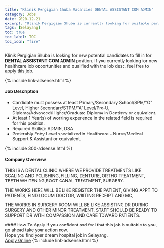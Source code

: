 ```yaml
---
title: "Klinik Pergigian Shuba Vacancies DENTAL ASSISTANT COM ADMIN" 
category: Jobs 
date: 2020-12-21 
excerpt: "Klinik Pergigian Shuba is currently looking for suitable person to fill in the DENTAL ASSISTANT COM ADMIN which positioned at Selayang" 
tags: [Selayang] 
toc: true 
toc_label: TOC 
toc_icon: "fire" 
--- 
```


<p>Klinik Pergigian Shuba is looking for new potential candidates to fill in for <b>DENTAL ASSISTANT COM ADMIN</b> position. If you currently looking for new healthcare job opportunities and qualified with the job desc, feel free to apply this job.
</p>{% include link-adsense.html %} 
<div><div><div><h4>Job Description</h4></div></div><div><div><span><div><ul><li>Candidate must possess at least Primary/Secondary School/SPM/"O" Level, Higher Secondary/STPM/"A" Level/Pre-U, Diploma/Advanced/Higher/Graduate Diploma in Dentistry or equivalent.</li><li>At least 1&#160;Year(s) of working experience in the related field is required for this position.</li><li>Required Skill(s): ADMIN, DSA</li><li>Preferably Entry Level specialized in Healthcare - Nurse/Medical Support &amp; Assistant or equivalent.</li></ul></div></span></div></div></div> 
{% include 300-adsense.html %} 
<div><div><div><h4>Company Overview</h4></div></div><div><div><span><div><p>THIS IS A DENTAL CLINIC WHERE WE PROVIDE TREATMENTS LIKE SCALING AND POLISHING, FILLING, DENTURE, ORTHO TREATMENT, TEETH WHITENING,ROOT CANAL TREATMENT, SURGERY.</p><p>THE WORKS HERE WILL BE LIKE REGISTER THE PATIENT, GIVING APPT TO PATIENTS, FIND LOCUM DOCTOR, WRITING RECEIPT AND MC,&#160;</p><p>THE WORKS IN SURGERY ROOM WILL BE LIKE ASSISTING DR DURING SURGERY AND OTHER MINOR TREATMENT. STAFF SHOULD BE READY TO SUPPORT DR WITH COMPASSION AND CARE TOWARD PATIENTS.</p></div></span></div></div></div> 
#### How To Apply 
If you confident and feel that this job is suitable to you, go ahead take your action now. <br/> 
Hope you find your dream hospital job in Selayang. <br/> 
<a href="https://www.jobstreet.com.my/en/job/dental-assistant-com-admin-4438372?jobId=jobstreet-my-job-4438372&sectionRank=4&token=0~2ed53c58-8ee2-43dc-9069-3cdadbbfda88&fr=SRP%20View%20In%20New%20Ta" class="btn btn--warning" target="_blank" rel="nofollow noopenner">Apply Online</a> 
{% include link-adsense.html %} 